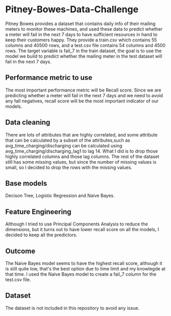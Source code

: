 # Pitney-Bowes-Data-Challenge
Pitney Bowes provides a dataset that contains daily info of their mailing meters to monitor these machines, and used these data to predict whether a meter will fail in the next 7 days to have sufficient resources in hand to keep their customers happy. They provide a train.csv which contains 55 columns and 40500 rows, and a test.csv file contains 54 columns and 4500 rows. The target variable is fail_7 in the train dataset, the goal is to use the model we build to predict whether the mailing meter in the test dataset will fail in the next 7 days. 

## Performance metric to use
The most important performance metric will be Recall score. Since we are predicting whether a meter will fail in the next 7 days and we need to avoid any fall negatives, recall score will be the most important indicator of our models.

## Data cleaning
There are lots of attributes that are highly correlated, and some attribute that can be calculated by a subset of the attributes,such as avg_time_charging/discharging can be calculated using avg_time_charging/discharging_lag1 to lag 14. What I did is to drop those highly correlated columns and those lag columns. The rest of the dataset still has some missing values, but since the number of missing values is small, so I decided to drop the rows with the missing values.

## Base models
Decison Tree, Logistic Regression and Naive Bayes. 

## Feature Engineering
Although I tried to use Principal Components Analysis to reduce the dimensions, but it turns out to have lower recall score on all the models, I decided to keep all the predictors.

## Outcome
The Naive Bayes model seems to have the highest recall score, although it is still quite low, that's the best option due to time limit and my knowlegde at that time. I used the Naive Bayes model to create a fail_7 column for the test.csv file. 

## Dataset
The dataset is not included in this repository to avoid any issue.
